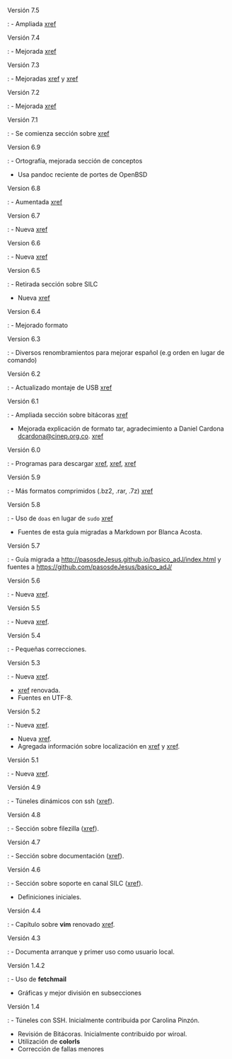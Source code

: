 Versión 7.5

:  - Ampliada [xref](#zsh)

Versión 7.4

:  - Mejorada [xref](#formatos-de-archivos)

Versión 7.3

:  - Mejoradas [xref](#editor_vi) y [xref](#labores_basicas_de_administracion)


Versión 7.2

:  - Mejorada [xref](#git)

Versión 7.1

:  - Se comienza sección sobre [xref](#git)

Version 6.9

:  - Ortografía, mejorada sección de conceptos
   - Usa pandoc reciente de portes de OpenBSD

Version 6.8

:  - Aumentada [xref](#zsh) 

Version 6.7

:  - Nueva [xref](#zsh) 

Version 6.6

:  - Nueva [xref](#tmux) 

Version 6.5

:  - Retirada sección sobre SILC
   - Nueva [xref](#rsync) 

Version 6.4

:  - Mejorado formato

Version 6.3

:  - Diversos renombramientos para mejorar español (e.g orden en lugar de 
    comando)

Versión 6.2

:  - Actualizado montaje de USB [xref](#montaje_y_desmontaje_desde_interprete_de_ordenes)


Versión 6.1

:  - Ampliada sección sobre bitácoras [xref](#auditabitacoras)
 - Mejorada explicación de formato tar, agradecimiento a Daniel Cardona 
    	<dcardona@cinep.org.co>.  [xref](#formatos_de_archivos)

Versión 6.0

:  - Programas para descargar [xref](#ftp), [xref](#curl), [xref](#wget)

Versión 5.9

:  - Más formatos comprimidos (.bz2, .rar, .7z) [xref](#formatos_de_archivos)

Versión 5.8

:  - Uso de ```doas``` en lugar de ```sudo``` [xref](#labores_basicas_de_administracion)
 - Fuentes de esta guía migradas a Markdown por Blanca Acosta.

  
Versión 5.7

:  - Guía migrada a <http://pasosdeJesus.github.io/basico_adJ/index.html> y fuentes a <https://github.com/pasosdeJesus/basico_adJ/>

Versión 5.6

:  - Nueva [xref](#editor_mg).

Versión 5.5

:  - Nueva [xref](#editor_xfw).

Versión 5.4

:  - Pequeñas correcciones.

Versión 5.3

:  - Nueva [xref](#particiones_cifradas).
 - [xref](#administrador_de_archivos_xfe) renovada.
 - Fuentes en UTF-8.

Versión 5.2

:  - Nueva [xref](#locale).
 - Nueva [xref](#administrador_de_archivos_xfe).
 - Agregada información sobre localización en [xref](#mutt_y_procmail) y [xref](#editor_vi).

Versión 5.1

:  - Nueva [xref](#uso_de_medios_de_almacenamiento).

Versión 4.9

:  - Túneles dinámicos con ssh ([xref](#tunel_con_protocolo_socks)).

Versión 4.8

:  - Sección sobre filezilla ([xref](#filezilla)).

Versión 4.7

:  - Sección sobre documentación ([xref](#soporte)).

Versión 4.6

:  - Sección sobre soporte en canal SILC ([xref](#soporte)).
 - Definiciones iniciales.

Versión 4.4

:  - Capítulo sobre **vim** renovado [xref](#vim).

Versión 4.3

:   - Documenta arranque y primer uso como usuario local.

Versión 1.4.2

:  - Uso de **fetchmail**
 - Gráficas y mejor división en subsecciones

Versión 1.4

:  - Túneles con SSH. Inicialmente contribuida por Carolina Pinzón.
 - Revisión de Bitácoras. Inicialmente contribuido por wiroal.
 - Utilización de **colorls**
 - Corrección de fallas menores
